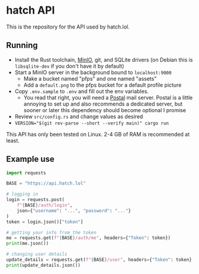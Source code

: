 # hatch API

This is the repository for the API used by hatch.lol.

## Running

- Install the Rust toolchain, [MinIO](https://min.io/docs/minio/linux/operations/installation.html), git, and SQLite drivers (on Debian this is `libsqlite-dev` if you don't have it by default)
- Start a MinIO server in the background bound to `localhost:9000`
  - Make a bucket named "pfps" and one named "assets"
  - Add a `default.png` to the pfps bucket for a default profile picture
- Copy `.env.sample` to `.env` and fill out the env variables.
  - You read that right, you will need a [Postal](https://docs.postalserver.io/getting-started) mail server. Postal is a little annoying to set up and also recommends a dedicated server, but sooner or later this dependency should become optional I promise
- Review `src/config.rs` and change values as desired
- `VERSION="$(git rev-parse --short --verify main)" cargo run`

This API has only been tested on Linux. 2-4 GB of RAM is recommended at least.

## Example use

```py
import requests

BASE = "https://api.hatch.lol"

# logging in
login = requests.post(
    f"{BASE}/auth/login",
    json={"username": "...", "password": "..."}
)
token = login.json()["token"]

# getting your info from the token
me = requests.get(f"{BASE}/auth/me", headers={"Token": token})
print(me.json())

# changing user details
update_details = requests.get(f"{BASE}/user", headers={"Token": token}, body={...})
print(update_details.json())
```
